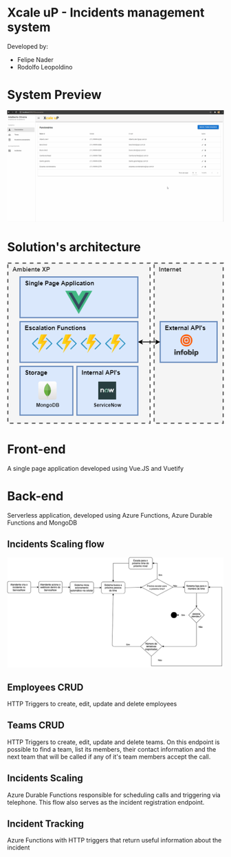 # Xcale uP - Incidents management system

Developed by:
- Felipe Nader
- Rodolfo Leopoldino

# System Preview
![picture alt](./docs/preview.gif)

# Solution's architecture
![picture alt](./docs/escalation-system.png)

# Front-end
A single page application developed using Vue.JS and Vuetify

# Back-end
Serverless application, developed using Azure Functions, Azure Durable Functions and MongoDB

## Incidents Scaling flow
![picture alt](./docs/fluxo_acionamento.png)

## Employees CRUD
HTTP Triggers to create, edit, update and delete employees

## Teams CRUD
HTTP Triggers to create, edit, update and delete teams. On this endpoint is possible to find a team, list its members, their contact information and the next team that will be called if any of it's team members accept the call.

## Incidents Scaling
Azure Durable Functions responsible for scheduling calls and triggering via telephone. This flow also serves as the incident registration endpoint.

## Incident Tracking
Azure Functions with HTTP triggers that return useful information about the incident
